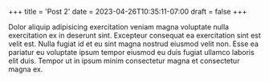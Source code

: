 +++
title = 'Post 2'
date = 2023-04-26T10:35:11-07:00
draft = false
+++

Dolor aliquip adipisicing exercitation veniam magna voluptate nulla exercitation ex in deserunt sint. Excepteur consequat ea exercitation sint est velit est. Nulla fugiat id et eu sint magna nostrud eiusmod velit non. Esse ea pariatur eu voluptate ipsum tempor eiusmod eu duis fugiat ullamco laboris elit duis. Tempor ut in ipsum minim consectetur magna et consectetur magna ex.
